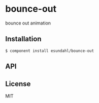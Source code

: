 
# bounce-out

  bounce out animation

## Installation

    $ component install esundahl/bounce-out

## API

   

## License

  MIT
